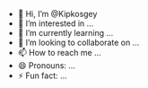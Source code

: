 - 👋 Hi, I’m @Kipkosgey
- 👀 I’m interested in ...
- 🌱 I’m currently learning ...
- 💞️ I’m looking to collaborate on ...
- 📫 How to reach me ...
- 😄 Pronouns: ...
- ⚡ Fun fact: ...

<!---
Kipkosgey/Kipkosgey is a ✨ special ✨ repository because its `README.md` (this file) appears on your GitHub profile.
You can click the Preview link to take a look at your changes.
--->
